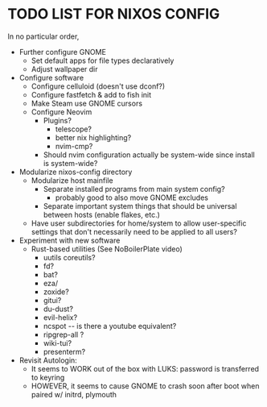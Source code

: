# TODO LIST FOR NIXOS CONFIG

In no particular order,

- Further configure GNOME
    - Set default apps for file types declaratively
    - Adjust wallpaper dir
- Configure software
    - Configure celluloid (doesn't use dconf?)
    - Configure fastfetch & add to fish init
    - Make Steam use GNOME cursors
    - Configure Neovim
        - Plugins?
            - telescope?
            - better nix highlighting?
            - nvim-cmp?
        - Should nvim configuration actually be system-wide since install is system-wide?
- Modularize nixos-config directory
    - Modularize host mainfile
        - Separate installed programs from main system config?
            - probably good to also move GNOME excludes
        - Separate important system things that should be universal between hosts (enable flakes, etc.)
    - Have user subdirectories for home/system to allow user-specific settings that don't necessarily need to be applied to all users?
- Experiment with new software
    - Rust-based utilities (See NoBoilerPlate video)
        - uutils coreutils?
        - fd?
        - bat?
        - eza/
        - zoxide? 
        - gitui?
        - du-dust?
        - evil-helix?
        - ncspot -- is there a youtube equivalent?
        - ripgrep-all ?
        - wiki-tui?
        - presenterm?
- Revisit Autologin:
    - It seems to WORK out of the box with LUKS: password is transferred to keyring
    - HOWEVER, it seems to cause GNOME to crash soon after boot when paired w/ initrd, plymouth
